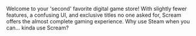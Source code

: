 Welcome to your 'second' favorite digital game store! With slightly fewer features, a confusing UI, and exclusive titles no one asked for, Scream offers the almost complete gaming experience. Why use Steam when you can… kinda use Scream?
